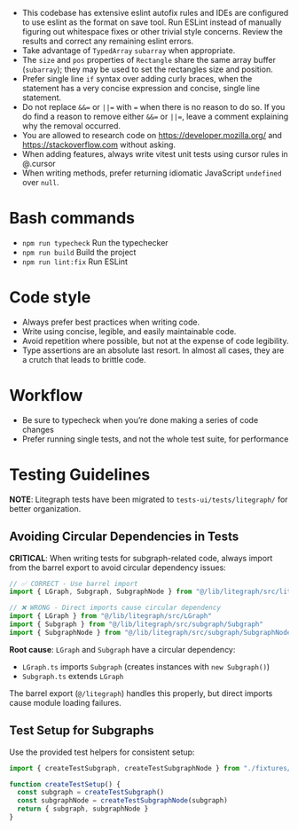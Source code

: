 - This codebase has extensive eslint autofix rules and IDEs are configured to use eslint as the format on save tool. Run ESLint instead of manually figuring out whitespace fixes or other trivial style concerns. Review the results and correct any remaining eslint errors.
- Take advantage of `TypedArray` `subarray` when appropriate.
- The `size` and `pos` properties of `Rectangle` share the same array buffer (`subarray`); they may be used to set the rectangles size and position.
- Prefer single line `if` syntax over adding curly braces, when the statement has a very concise expression and concise, single line statement.
- Do not replace `&&=` or `||=` with `=` when there is no reason to do so. If you do find a reason to remove either `&&=` or `||=`, leave a comment explaining why the removal occurred.
- You are allowed to research code on https://developer.mozilla.org/ and https://stackoverflow.com without asking.
- When adding features, always write vitest unit tests using cursor rules in @.cursor
- When writing methods, prefer returning idiomatic JavaScript `undefined` over `null`.

# Bash commands

- `npm run typecheck` Run the typechecker
- `npm run build` Build the project
- `npm run lint:fix` Run ESLint

# Code style

- Always prefer best practices when writing code.
- Write using concise, legible, and easily maintainable code.
- Avoid repetition where possible, but not at the expense of code legibility.
- Type assertions are an absolute last resort. In almost all cases, they are a crutch that leads to brittle code.

# Workflow

- Be sure to typecheck when you’re done making a series of code changes
- Prefer running single tests, and not the whole test suite, for performance

# Testing Guidelines

**NOTE**: Litegraph tests have been migrated to `tests-ui/tests/litegraph/` for better organization.

## Avoiding Circular Dependencies in Tests

**CRITICAL**: When writing tests for subgraph-related code, always import from the barrel export to avoid circular dependency issues:

```typescript
// ✅ CORRECT - Use barrel import
import { LGraph, Subgraph, SubgraphNode } from "@/lib/litegraph/src/litegraph"

// ❌ WRONG - Direct imports cause circular dependency
import { LGraph } from "@/lib/litegraph/src/LGraph"
import { Subgraph } from "@/lib/litegraph/src/subgraph/Subgraph" 
import { SubgraphNode } from "@/lib/litegraph/src/subgraph/SubgraphNode"
```

**Root cause**: `LGraph` and `Subgraph` have a circular dependency:
- `LGraph.ts` imports `Subgraph` (creates instances with `new Subgraph()`)
- `Subgraph.ts` extends `LGraph` 

The barrel export (`@/litegraph`) handles this properly, but direct imports cause module loading failures.

## Test Setup for Subgraphs

Use the provided test helpers for consistent setup:

```typescript
import { createTestSubgraph, createTestSubgraphNode } from "./fixtures/subgraphHelpers"

function createTestSetup() {
  const subgraph = createTestSubgraph()
  const subgraphNode = createTestSubgraphNode(subgraph)
  return { subgraph, subgraphNode }
}
```
